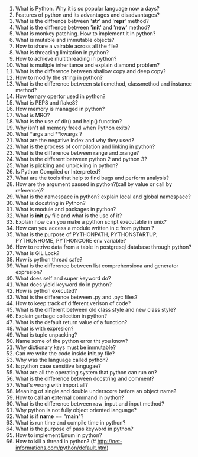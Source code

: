 1. What is Python. Why it is so popular language now a days?
2. Features of python and its advantages and disadvantages?
3. What is the diffrence between '__str__' and '__repr__' method?
3. What is the diffrence between '__init__' and '__new__' method?
4. What is monkey patching. How to implement it in python?
5. What is mutable and immutable objects?
6. How to share a vairable across all the file?
7. What is threading limitation in python?
8. How to achieve multithreading in python?
9. What is multiple inheritance and explain diamond problem?
10. What is the difference between shallow copy and deep copy?
11. How to modify the string in python?
12. What is the difference between staticmethod, classmethod and instance method?
13. How ternary opertor used in python?
14. What is PEP8 and flake8?
15. How memory is managed in python?
16. What is MRO?
17. What is the use of dir() and help() function?
18. Why isn't all memory freed when Python exits?
19. What *args and **kwargs ?
20. What are the negative index and why they used?
21. What is the process of compilation and linking in python?
22. What is the difference between range and xrange?
23. What is the different between python 2 and python 3?
24. What is pickling and unpickling in python?
25. Is Python Compiled or Interpreted?
26. What are the tools that help to find bugs and perform analysis?
27. How are the argument passed in python?(call by value or call by reference)?
28. What is the namespace in python? explain local and global namespace?
29. What is docstring in Python?
30. What is module and packages in python?
31. What is __init__.py file and what is the use of it?
32. Explain how can you make a python script executable in unix?
33. How can you access a module written in c from python ?
34. What is the purpose of PYTHONPATH, PYTHONSTARTUP, PYTHONHOME, PYTHONCORE env variable?
35. How to retrive data from a table in postgresql database through python?
36. What is GIL Lock?
37. How is python thread safe?
38. What is the difference between list comprehensiona and generator expresion?
39. What does self and super keyword do?
40. What does yield keyword do in python?
41. How is python executed?
42. What is the difference between .py and .pyc files?
43. How to keep track of different verison of code?
44. What is the different between old class style and new class style?
45. Explain garbage collection in python?
46. What is the default return value of a function?
47. What is with expresion?
48. What is tuple unpacking?
49. Name some of the python error tht you know?
50. Why dictionary keys must be immutable?
51. Can we write the code inside __init__.py file?
52. Why was the language called python?
53. Is python case sensitive langugae?
54. What are all the operating system that python can run on?
55. What is the difference between docstring and comment?
56. What's wrong with import all?
57. Meaning of single and double underscore before an object name?
58. How to call an external command in python?
59. What is the difference between raw_input and input method?
60. Why python is not fully object oriented language?
61. What is if __name__ == "__main__"? 
62. What is run time and compile time in python?
63. What is the purpose of pass keyword in python?
64. How to implement Enum in python?
65. How to kill a thread in python? (# http://net-informations.com/python/default.htm)
